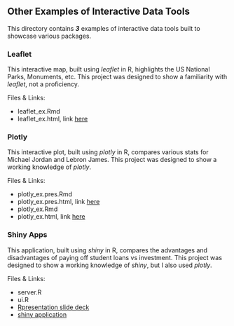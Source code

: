 ## Other Examples of Interactive Data Tools

This directory contains ***3*** examples of interactive data tools built to showcase various packages.

### Leaflet

This interactive map, built using *leaflet* in R, highlights the US National Parks, Monuments, 
etc. This project was designed to show a familiarity with *leaflet*, not a proficiency.

Files & Links:
- leaflet_ex.Rmd
- leaflet_ex.html, link [here]()

### Plotly

This interactive plot, built using *plotly* in R, compares various stats for Michael 
Jordan and Lebron James. This project was designed to show a working knowledge of *plotly*.

Files & Links:
- plotly_ex.pres.Rmd
- plotly_ex.pres.html, link [here]() 
- plotly_ex.Rmd
- plotly_ex.html, link [here]()

### Shiny Apps

This application, built using *shiny* in R, compares the advantages and disadvantages of 
paying off student loans vs investment. This project was designed to show a working 
knowledge of *shiny*, but I also used *plotly*.

Files & Links:
- server.R
- ui.R
- [Rpresentation slide deck](http://rpubs.com/r-gavin/288282)
- [shiny application](https://r-gavin.shinyapps.io/pay_loans_vs_investing/)

